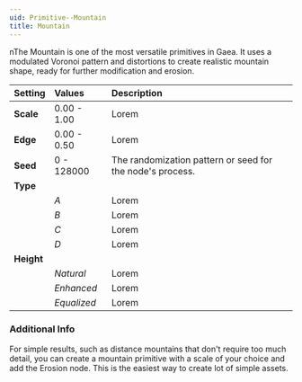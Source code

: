 ```yaml
---
uid: Primitive--Mountain
title: Mountain
---
```


nThe Mountain is one of the most versatile primitives in Gaea. It uses a modulated Voronoi pattern and distortions to create realistic mountain shape, ready for further modification and erosion.

| Setting    | Values      | Description                                               |
| :--------- | :---------- | :-------------------------------------------------------- |
| **Scale**  | 0.00 - 1.00 | Lorem                                                     |
| **Edge**   | 0.00 - 0.50 | Lorem                                                     |
| **Seed**   | 0 - 128000  | The randomization pattern or seed for the node's process. |
| **Type**   |             |
|            | *A*         | Lorem                                                     |
|            | *B*         | Lorem                                                     |
|            | *C*         | Lorem                                                     |
|            | *D*         | Lorem                                                     |
| **Height** |             |
|            | *Natural*   | Lorem                                                     |
|            | *Enhanced*  | Lorem                                                     |
|            | *Equalized* | Lorem                                                     |

### Additional Info

For simple results, such as distance mountains that don't require too much detail, you can create a mountain primitive with a scale of your choice and add the Erosion node. This is the easiest way to create lot of simple assets.